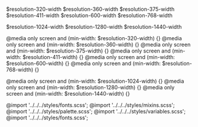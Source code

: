 $resolution-320-width
$resolution-360-width
$resolution-375-width
$resolution-411-width
$resolution-600-width
$resolution-768-width

$resolution-1024-width
$resolution-1280-width
$resolution-1440-width

@media only screen and (min-width: $resolution-320-width) {}
@media only screen and (min-width: $resolution-360-width) {}
@media only screen and (min-width: $resolution-375-width) {}
@media only screen and (min-width: $resolution-411-width) {}
@media only screen and (min-width: $resolution-600-width) {}
@media only screen and (min-width: $resolution-768-width) {}

@media only screen and (min-width: $resolution-1024-width) {}
@media only screen and (min-width: $resolution-1280-width) {}
@media only screen and (min-width: $resolution-1440-width) {}

@import '../../../styles/fonts.scss';
@import '../../../styles/mixins.scss';
@import '../../../styles/palette.scss';
@import '../../../styles/variables.scss';
@import '../../../styles/fonts.scss';